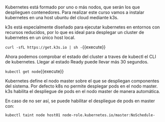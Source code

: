 Kubernetes está formado por uno o más nodos, que serán los que desplieguen contenedores.
Para realizar este curso vamos a instalar kubernetes en una host ubuntu del cloud mediante k3s.

k3s está especialmente diseñado para ejecutar kubernetes en entornos con recursos reducidos, por lo que es ideal para desplegar un cluster de kubernetes en un único host local.


`curl -sfL https://get.k3s.io | sh -`{{execute}}

Ahora podemos comprobar el estado del cluster a traves de kubectl el CLI de kubernetes.
Llegar al estado Ready puede llevar más 30 segundos.

`kubectl get node`{{execute}}

Kubernetes define el nodo master sobre el que se despliegan componentes del sistema.
Por defecto k8s no permite desplegar pods en el nodo master.
k3s habilita el despliegue de pods en el nodo master de manera automática.

En caso de no ser así, se puede habilitar el despliegue de pods en master con:

`kubectl taint node host01 node-role.kubernetes.io/master:NoSchedule-`

